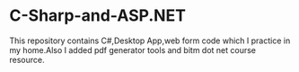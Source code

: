 # C-Sharp-and-ASP.NET
This repository contains C#,Desktop App,web form code which I practice in my home.Also I added pdf generator tools and bitm dot net course resource.
